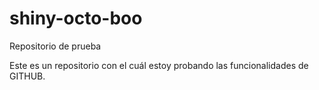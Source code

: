 # shiny-octo-boo
Repositorio de prueba

Este es un repositorio con el cuál estoy probando las funcionalidades de GITHUB.
